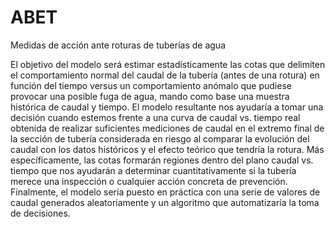 # ABET
Medidas de acción ante roturas de tuberías de agua

El objetivo del modelo será estimar estadísticamente las cotas que delimiten el comportamiento normal del caudal de la tubería (antes de una rotura) en función del tiempo versus un comportamiento anómalo que pudiese provocar una posible fuga de agua, mando como base una muestra histórica de caudal y tiempo. El modelo resultante nos ayudaría a tomar una decisión cuando estemos frente a una curva de caudal vs. tiempo real obtenida de realizar suficientes mediciones de caudal en el extremo final de la sección de tubería considerada en riesgo al comparar la evolución del caudal con los datos históricos y el efecto teórico que tendría la rotura. Más específicamente, las cotas formarán regiones dentro del plano caudal vs. tiempo que nos ayudarán a determinar cuantitativamente si la tubería merece una inspección o cualquier acción concreta de prevención. Finalmente, el modelo sería puesto en práctica con una serie de valores de caudal generados aleatoriamente y un algoritmo que automatizaría la toma de decisiones.
